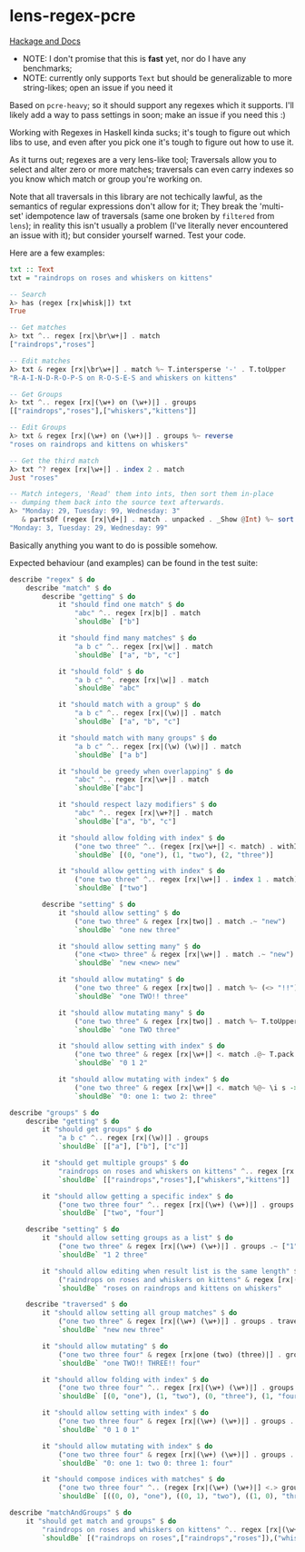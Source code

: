 # lens-regex-pcre

[Hackage and Docs](http://hackage.haskell.org/package/lens-regex-pcre)

* NOTE: I don't promise that this is __fast__ yet, nor do I have any benchmarks;
* NOTE: currently only supports `Text` but should be generalizable to more string-likes; open an issue if you need it

Based on `pcre-heavy`; so it should support any regexes which it supports.
I'll likely add a way to pass settings in soon; make an issue if you need this :)

Working with Regexes in Haskell kinda sucks; it's tough to figure out which libs
to use, and even after you pick one it's tough to figure out how to use it.

As it turns out; regexes are a very lens-like tool; Traversals allow you to select
and alter zero or more matches; traversals can even carry indexes so you know which match or group you're working
on.

Note that all traversals in this library are not techically lawful, as the semantics of regular expressions don't allow for it;
They break the 'multi-set' idempotence law of traversals (same one broken by `filtered` from `lens`); in reality this isn't usually a problem (I've literally never encountered an issue with it); but consider yourself warned. Test your code.

Here are a few examples:

```haskell
txt :: Text
txt = "raindrops on roses and whiskers on kittens"

-- Search
λ> has (regex [rx|whisk|]) txt
True

-- Get matches
λ> txt ^.. regex [rx|\br\w+|] . match
["raindrops","roses"]

-- Edit matches
λ> txt & regex [rx|\br\w+|] . match %~ T.intersperse '-' . T.toUpper
"R-A-I-N-D-R-O-P-S on R-O-S-E-S and whiskers on kittens"

-- Get Groups
λ> txt ^.. regex [rx|(\w+) on (\w+)|] . groups
[["raindrops","roses"],["whiskers","kittens"]]

-- Edit Groups
λ> txt & regex [rx|(\w+) on (\w+)|] . groups %~ reverse
"roses on raindrops and kittens on whiskers"

-- Get the third match
λ> txt ^? regex [rx|\w+|] . index 2 . match
Just "roses"

-- Match integers, 'Read' them into ints, then sort them in-place
-- dumping them back into the source text afterwards.
λ> "Monday: 29, Tuesday: 99, Wednesday: 3" 
   & partsOf (regex [rx|\d+|] . match . unpacked . _Show @Int) %~ sort
"Monday: 3, Tuesday: 29, Wednesday: 99"

```

Basically anything you want to do is possible somehow.

Expected behaviour (and examples) can be found in the test suite:

```haskell
describe "regex" $ do
    describe "match" $ do
        describe "getting" $ do
            it "should find one match" $ do
                "abc" ^.. regex [rx|b|] . match
                `shouldBe` ["b"]

            it "should find many matches" $ do
                "a b c" ^.. regex [rx|\w|] . match
                `shouldBe` ["a", "b", "c"]

            it "should fold" $ do
                "a b c" ^. regex [rx|\w|] . match
                `shouldBe` "abc"

            it "should match with a group" $ do
                "a b c" ^.. regex [rx|(\w)|] . match
                `shouldBe` ["a", "b", "c"]

            it "should match with many groups" $ do
                "a b c" ^.. regex [rx|(\w) (\w)|] . match
                `shouldBe` ["a b"]

            it "should be greedy when overlapping" $ do
                "abc" ^.. regex [rx|\w+|] . match
                `shouldBe`["abc"]

            it "should respect lazy modifiers" $ do
                "abc" ^.. regex [rx|\w+?|] . match
                `shouldBe`["a", "b", "c"]

            it "should allow folding with index" $ do
                ("one two three" ^.. (regex [rx|\w+|] <. match) . withIndex)
                `shouldBe` [(0, "one"), (1, "two"), (2, "three")]

            it "should allow getting with index" $ do
                ("one two three" ^.. regex [rx|\w+|] . index 1 . match)
                `shouldBe` ["two"]

        describe "setting" $ do
            it "should allow setting" $ do
                ("one two three" & regex [rx|two|] . match .~ "new")
                `shouldBe` "one new three"

            it "should allow setting many" $ do
                ("one <two> three" & regex [rx|\w+|] . match .~ "new")
                `shouldBe` "new <new> new"

            it "should allow mutating" $ do
                ("one two three" & regex [rx|two|] . match %~ (<> "!!"). T.toUpper)
                `shouldBe` "one TWO!! three"

            it "should allow mutating many" $ do
                ("one two three" & regex [rx|two|] . match %~ T.toUpper)
                `shouldBe` "one TWO three"

            it "should allow setting with index" $ do
                ("one two three" & regex [rx|\w+|] <. match .@~ T.pack . show)
                `shouldBe` "0 1 2"

            it "should allow mutating with index" $ do
                ("one two three" & regex [rx|\w+|] <. match %@~ \i s -> (T.pack $ show i) <> ": " <> s)
                `shouldBe` "0: one 1: two 2: three"

describe "groups" $ do
    describe "getting" $ do
        it "should get groups" $ do
            "a b c" ^.. regex [rx|(\w)|] . groups
            `shouldBe` [["a"], ["b"], ["c"]]

        it "should get multiple groups" $ do
            "raindrops on roses and whiskers on kittens" ^.. regex [rx|(\w+) on (\w+)|] . groups
            `shouldBe` [["raindrops","roses"],["whiskers","kittens"]]

        it "should allow getting a specific index" $ do
            ("one two three four" ^.. regex [rx|(\w+) (\w+)|] . groups . ix 1)
            `shouldBe` ["two", "four"]

    describe "setting" $ do
        it "should allow setting groups as a list" $ do
            ("one two three" & regex [rx|(\w+) (\w+)|] . groups .~ ["1", "2"])
            `shouldBe` "1 2 three"

        it "should allow editing when result list is the same length" $ do
            ("raindrops on roses and whiskers on kittens" & regex [rx|(\w+) on (\w+)|] . groups %~ reverse)
            `shouldBe` "roses on raindrops and kittens on whiskers"

    describe "traversed" $ do
        it "should allow setting all group matches" $ do
            ("one two three" & regex [rx|(\w+) (\w+)|] . groups . traversed .~ "new")
            `shouldBe` "new new three"

        it "should allow mutating" $ do
            ("one two three four" & regex [rx|one (two) (three)|] . groups . traversed %~ (<> "!!") . T.toUpper)
            `shouldBe` "one TWO!! THREE!! four"

        it "should allow folding with index" $ do
            ("one two three four" ^.. regex [rx|(\w+) (\w+)|] . groups . traversed . withIndex)
            `shouldBe` [(0, "one"), (1, "two"), (0, "three"), (1, "four")]

        it "should allow setting with index" $ do
            ("one two three four" & regex [rx|(\w+) (\w+)|] . groups . traversed .@~ T.pack . show)
            `shouldBe` "0 1 0 1"

        it "should allow mutating with index" $ do
            ("one two three four" & regex [rx|(\w+) (\w+)|] . groups . traversed %@~ \i s -> (T.pack $ show i) <> ": " <> s)
            `shouldBe` "0: one 1: two 0: three 1: four"

        it "should compose indices with matches" $ do
            ("one two three four" ^.. (regex [rx|(\w+) (\w+)|] <.> groups . traversed) . withIndex)
            `shouldBe` [((0, 0), "one"), ((0, 1), "two"), ((1, 0), "three"), ((1, 1), "four")]

describe "matchAndGroups" $ do
    it "should get match and groups" $ do
        "raindrops on roses and whiskers on kittens" ^.. regex [rx|(\w+) on (\w+)|] . matchAndGroups
        `shouldBe` [("raindrops on roses",["raindrops","roses"]),("whiskers on kittens",["whiskers","kittens"])]
```
